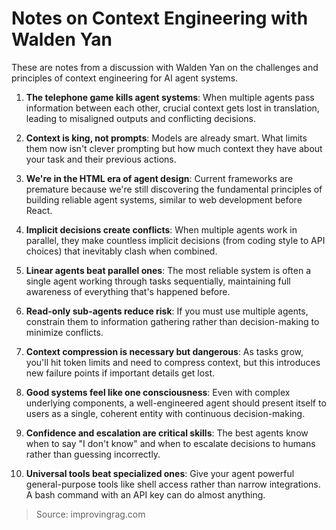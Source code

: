 # Notes on Context Engineering with Walden Yan

These are notes from a discussion with Walden Yan on the challenges and principles of context engineering for AI agent systems.

1. **The telephone game kills agent systems**: When multiple agents pass information between each other, crucial context gets lost in translation, leading to misaligned outputs and conflicting decisions.

2. **Context is king, not prompts**: Models are already smart. What limits them now isn't clever prompting but how much context they have about your task and their previous actions.

3. **We're in the HTML era of agent design**: Current frameworks are premature because we're still discovering the fundamental principles of building reliable agent systems, similar to web development before React.

4. **Implicit decisions create conflicts**: When multiple agents work in parallel, they make countless implicit decisions (from coding style to API choices) that inevitably clash when combined.

5. **Linear agents beat parallel ones**: The most reliable system is often a single agent working through tasks sequentially, maintaining full awareness of everything that's happened before.

6. **Read-only sub-agents reduce risk**: If you must use multiple agents, constrain them to information gathering rather than decision-making to minimize conflicts.

7. **Context compression is necessary but dangerous**: As tasks grow, you'll hit token limits and need to compress context, but this introduces new failure points if important details get lost.

8. **Good systems feel like one consciousness**: Even with complex underlying components, a well-engineered agent should present itself to users as a single, coherent entity with continuous decision-making.

9. **Confidence and escalation are critical skills**: The best agents know when to say "I don't know" and when to escalate decisions to humans rather than guessing incorrectly.

10. **Universal tools beat specialized ones**: Give your agent powerful general-purpose tools like shell access rather than narrow integrations. A bash command with an API key can do almost anything.

> Source: improvingrag.com
